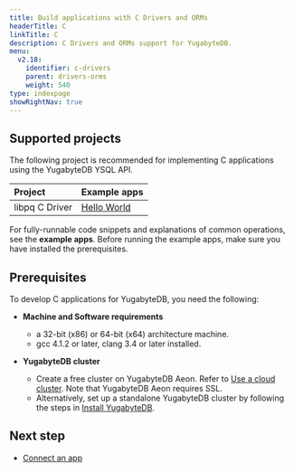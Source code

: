 ```yaml
---
title: Build applications with C Drivers and ORMs
headerTitle: C
linkTitle: C
description: C Drivers and ORMs support for YugabyteDB.
menu:
  v2.18:
    identifier: c-drivers
    parent: drivers-orms
    weight: 540
type: indexpage
showRightNav: true
---
```


## Supported projects

The following project is recommended for implementing C applications using the YugabyteDB YSQL API.

| Project | Example apps |
| :------ | :----------- |
| libpq C Driver | [Hello World](ysql/) |

For fully-runnable code snippets and explanations of common operations, see the **example apps**. Before running the example apps, make sure you have installed the prerequisites.

## Prerequisites

To develop C applications for YugabyteDB, you need the following:

- **Machine and Software requirements**
  - a 32-bit (x86) or 64-bit (x64) architecture machine.
  - gcc 4.1.2 or later, clang 3.4 or later installed.

- **YugabyteDB cluster**
  - Create a free cluster on YugabyteDB Aeon. Refer to [Use a cloud cluster](../../quick-start-yugabytedb-managed/). Note that YugabyteDB Aeon requires SSL.
  - Alternatively, set up a standalone YugabyteDB cluster by following the steps in [Install YugabyteDB](../../quick-start/).

## Next step

- [Connect an app](ysql/)
